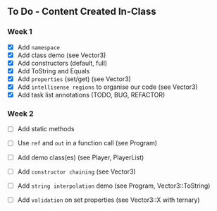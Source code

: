 ## To Do - Content Created In-Class

### Week 1
- [x] Add `namespace`
- [x] Add class demo (see Vector3)
- [x] Add constructors (default, full)
- [x] Add ToString and Equals
- [x] Add `properties` (set/get) (see Vector3)
- [x] Add `intellisense regions` to organise our code (see Vector3)
- [x] Add task list annotations (TODO, BUG, REFACTOR)

### Week 2
- [ ] Add static methods
- [ ] Use `ref` and `out` in a function call (see Program)
- [ ] Add demo class(es) (see Player, PlayerList)
- [ ] Add `constructor chaining` (see Vector3)
- [ ] Add `string interpolation` demo (see Program, Vector3::ToString)
- [ ] Add `validation` on set properties (see Vector3::X with ternary)


